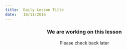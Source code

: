 ```yaml
---
title:  Daily Lesson Title
date:   18/11/2016
---
```


### <center>We are working on this lesson</center> 

 <center>Please check back later</center>